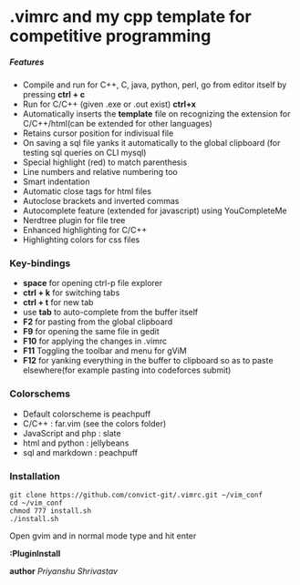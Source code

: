 # .vimrc and my cpp template for competitive programming
##### Features
- Compile and run for C++, C, java, python, perl, go from editor itself by pressing **ctrl + c**
- Run for C/C++ (given .exe or .out exist) **ctrl+x**
- Automatically inserts the **template** file on recognizing the extension for C/C++/html(can be extended for other languages)
- Retains cursor position for indivisual file
- On saving a sql file yanks it automatically to the global clipboard (for testing sql queries on CLI mysql)
- Special highlight (red) to match parenthesis
- Line numbers and relative numbering too
- Smart indentation
- Automatic close tags for html files
- Autoclose brackets and inverted commas
- Autocomplete feature (extended for javascript) using YouCompleteMe
- Nerdtree plugin for file tree
- Enhanced highlighting for C/C++
- Highlighting colors for css files

### Key-bindings
- **space** for opening ctrl-p file explorer
- **ctrl + k** for switching tabs
- **ctrl + t** for new tab
- use **tab** to auto-complete from the buffer itself
- **F2** for pasting from the global clipboard
- **F9** for opening the same file in gedit
- **F10** for applying the changes in .vimrc
- **F11** Toggling the toolbar and menu for gViM
- **F12** for yanking everything in the buffer to clipboard so as to paste elsewhere(for example pasting into codeforces submit)

### Colorschems
- Default colorscheme is peachpuff 
- C/C++ : far.vim (see the colors folder)
- JavaScript and php : slate
- html and python : jellybeans
- sql and markdown : peachpuff

### Installation

```ssh
git clone https://github.com/convict-git/.vimrc.git ~/vim_conf
cd ~/vim_conf
chmod 777 install.sh
./install.sh
```
Open gvim and in normal mode type and hit enter

**:PluginInstall**

**author** _Priyanshu Shrivastav_

